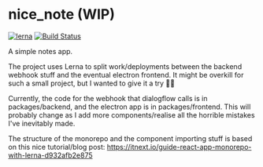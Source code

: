 # nice_note (WIP)

[![lerna](https://img.shields.io/badge/maintained%20with-lerna-cc00ff.svg)](https://lernajs.io/)
[![Build Status](https://travis-ci.org/gilmoregrills/nice-note.svg?branch=master)](https://travis-ci.org/gilmoregrills/nice-note)

A simple notes app.

The project uses Lerna to split work/deployments between the backend webhook stuff and the eventual electron frontend. It might be
overkill for such a small project, but I wanted to give it a try 🤷‍♀️

Currently, the code for the webhook that dialogflow calls is in packages/backend, and the electron app is in packages/frontend. This
will probably change as I add more components/realise all the horrible mistakes I've inevitably made.

The structure of the monorepo and the component importing stuff is based on this nice tutorial/blog post: https://itnext.io/guide-react-app-monorepo-with-lerna-d932afb2e875 